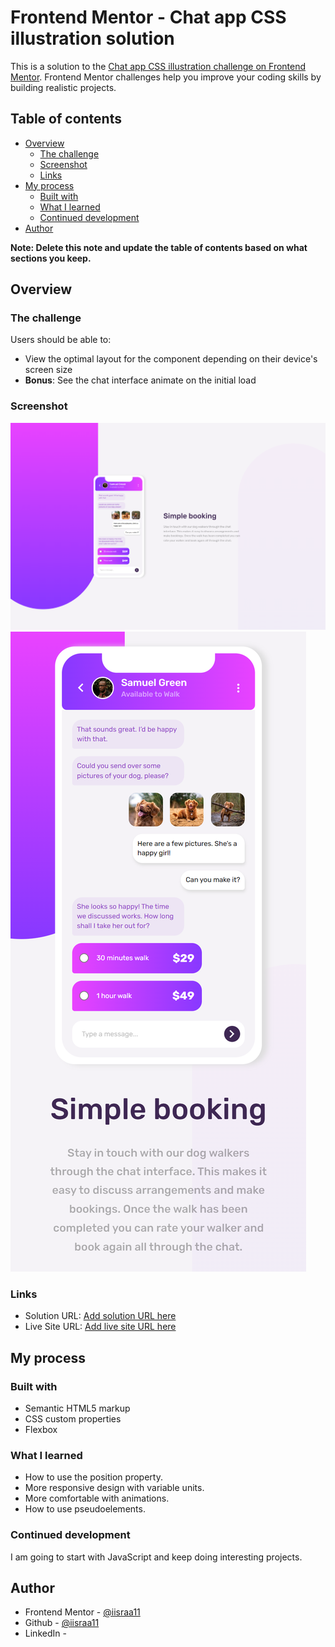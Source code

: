 # Frontend Mentor - Chat app CSS illustration solution

This is a solution to the [Chat app CSS illustration challenge on Frontend Mentor](https://www.frontendmentor.io/challenges/chat-app-css-illustration-O5auMkFqY). Frontend Mentor challenges help you improve your coding skills by building realistic projects. 

## Table of contents

- [Overview](#overview)
  - [The challenge](#the-challenge)
  - [Screenshot](#screenshot)
  - [Links](#links)
- [My process](#my-process)
  - [Built with](#built-with)
  - [What I learned](#what-i-learned)
  - [Continued development](#continued-development)
- [Author](#author)

**Note: Delete this note and update the table of contents based on what sections you keep.**

## Overview

### The challenge

Users should be able to:

- View the optimal layout for the component depending on their device's screen size
- **Bonus**: See the chat interface animate on the initial load

### Screenshot

![](solution/desktop-solution.png)
![](solution/phone-solution.png)

### Links

- Solution URL: [Add solution URL here](https://github.com/iisraa11/chat-app-css-illustration-master)
- Live Site URL: [Add live site URL here](https://your-live-site-url.com)

## My process

### Built with

- Semantic HTML5 markup
- CSS custom properties
- Flexbox

### What I learned

- How to use the position property.
- More responsive design with variable units.
- More comfortable with animations.
- How to use pseudoelements.

### Continued development

  I am going to start with JavaScript and keep doing interesting projects.

## Author

- Frontend Mentor - [@iisraa11](https://www.frontendmentor.io/profile/yourusername)
- Github - [@iisraa11](https://github.com/iisraa11)
- LinkedIn - [](https://www.linkedin.com/in/israel-guerrero-ortiz-6201a0168/)


